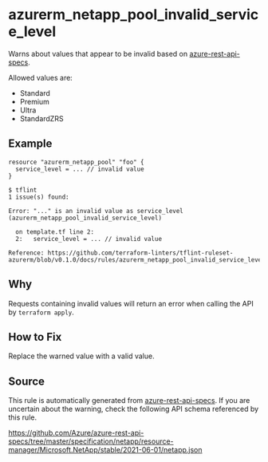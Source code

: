 <!--- This file generated by `tools/apispec-rule-gen/main.go`. DO NOT EDIT --->

# azurerm_netapp_pool_invalid_service_level

Warns about values that appear to be invalid based on [azure-rest-api-specs](https://github.com/Azure/azure-rest-api-specs).

Allowed values are:
- Standard
- Premium
- Ultra
- StandardZRS

## Example

```hcl
resource "azurerm_netapp_pool" "foo" {
  service_level = ... // invalid value
}
```

```
$ tflint
1 issue(s) found:

Error: "..." is an invalid value as service_level (azurerm_netapp_pool_invalid_service_level)

  on template.tf line 2:
  2:   service_level = ... // invalid value

Reference: https://github.com/terraform-linters/tflint-ruleset-azurerm/blob/v0.1.0/docs/rules/azurerm_netapp_pool_invalid_service_level.md

```

## Why

Requests containing invalid values will return an error when calling the API by `terraform apply`.

## How to Fix

Replace the warned value with a valid value.

## Source

This rule is automatically generated from [azure-rest-api-specs](https://github.com/Azure/azure-rest-api-specs). If you are uncertain about the warning, check the following API schema referenced by this rule.

https://github.com/Azure/azure-rest-api-specs/tree/master/specification/netapp/resource-manager/Microsoft.NetApp/stable/2021-06-01/netapp.json
